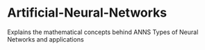 # Artificial-Neural-Networks

Explains the mathematical concepts behind ANNS
Types of Neural Networks and applications

